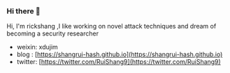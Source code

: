 ### Hi there 👋

<!--
**ShangRui-hash/ShangRui-hash** is a ✨ _special_ ✨ repository because its `README.md` (this file) appears on your GitHub profile.

Here are some ideas to get you started:

- 🔭 I’m currently working on ...
- 🌱 I’m currently learning ...
- 👯 I’m looking to collaborate on ...
- 🤔 I’m looking for help with ...
- 💬 Ask me about ...
- 📫 How to reach me: ...
- 😄 Pronouns: ...
- ⚡ Fun fact: ...
-->


Hi, I'm rickshang ,I like working on novel attack techniques and dream of becoming a security researcher
- weixin: xdujim
- blog : [https://shangrui-hash.github.io](https://shangrui-hash.github.io)
- twitter: [https://twitter.com/RuiShang9](https://twitter.com/RuiShang9)



